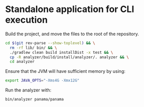 # Standalone application for CLI execution

Build the project, and move the files to the root of the repository.

```bash
cd $(git rev-parse --show-toplevel) && \
  rm -rf lib/ bin/ && \
  ./gradlew clean build installDist -x test && \
  cp -R analyzer/build/install/analyzer/. analyzer && \
  cd analyzer
```

Ensure that the JVM will have sufficient memory by using:

```bash
export JAVA_OPTS="-Xms4G -Xmx12G"
```

Run the analyzer with:

```bash
bin/analyzer panama/panama
```
